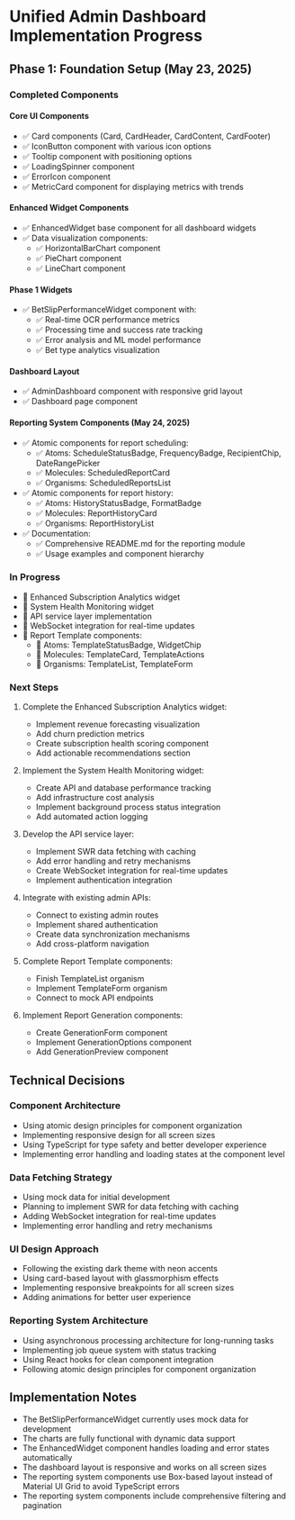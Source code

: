 # Unified Admin Dashboard Implementation Progress

## Phase 1: Foundation Setup (May 23, 2025)

### Completed Components

#### Core UI Components

- ✅ Card components (Card, CardHeader, CardContent, CardFooter)
- ✅ IconButton component with various icon options
- ✅ Tooltip component with positioning options
- ✅ LoadingSpinner component
- ✅ ErrorIcon component
- ✅ MetricCard component for displaying metrics with trends

#### Enhanced Widget Components

- ✅ EnhancedWidget base component for all dashboard widgets
- ✅ Data visualization components:
  - ✅ HorizontalBarChart component
  - ✅ PieChart component
  - ✅ LineChart component

#### Phase 1 Widgets

- ✅ BetSlipPerformanceWidget component with:
  - ✅ Real-time OCR performance metrics
  - ✅ Processing time and success rate tracking
  - ✅ Error analysis and ML model performance
  - ✅ Bet type analytics visualization

#### Dashboard Layout

- ✅ AdminDashboard component with responsive grid layout
- ✅ Dashboard page component

#### Reporting System Components (May 24, 2025)

- ✅ Atomic components for report scheduling:
  - ✅ Atoms: ScheduleStatusBadge, FrequencyBadge, RecipientChip, DateRangePicker
  - ✅ Molecules: ScheduledReportCard
  - ✅ Organisms: ScheduledReportsList
- ✅ Atomic components for report history:
  - ✅ Atoms: HistoryStatusBadge, FormatBadge
  - ✅ Molecules: ReportHistoryCard
  - ✅ Organisms: ReportHistoryList
- ✅ Documentation:
  - ✅ Comprehensive README.md for the reporting module
  - ✅ Usage examples and component hierarchy

### In Progress

- 🔄 Enhanced Subscription Analytics widget
- 🔄 System Health Monitoring widget
- 🔄 API service layer implementation
- 🔄 WebSocket integration for real-time updates
- 🔄 Report Template components:
  - 🔄 Atoms: TemplateStatusBadge, WidgetChip
  - 🔄 Molecules: TemplateCard, TemplateActions
  - 🔄 Organisms: TemplateList, TemplateForm

### Next Steps

1. Complete the Enhanced Subscription Analytics widget:

   - Implement revenue forecasting visualization
   - Add churn prediction metrics
   - Create subscription health scoring component
   - Add actionable recommendations section

2. Implement the System Health Monitoring widget:

   - Create API and database performance tracking
   - Add infrastructure cost analysis
   - Implement background process status integration
   - Add automated action logging

3. Develop the API service layer:

   - Implement SWR data fetching with caching
   - Add error handling and retry mechanisms
   - Create WebSocket integration for real-time updates
   - Implement authentication integration

4. Integrate with existing admin APIs:

   - Connect to existing admin routes
   - Implement shared authentication
   - Create data synchronization mechanisms
   - Add cross-platform navigation

5. Complete Report Template components:

   - Finish TemplateList organism
   - Implement TemplateForm organism
   - Connect to mock API endpoints

6. Implement Report Generation components:
   - Create GenerationForm component
   - Implement GenerationOptions component
   - Add GenerationPreview component

## Technical Decisions

### Component Architecture

- Using atomic design principles for component organization
- Implementing responsive design for all screen sizes
- Using TypeScript for type safety and better developer experience
- Implementing error handling and loading states at the component level

### Data Fetching Strategy

- Using mock data for initial development
- Planning to implement SWR for data fetching with caching
- Adding WebSocket integration for real-time updates
- Implementing error handling and retry mechanisms

### UI Design Approach

- Following the existing dark theme with neon accents
- Using card-based layout with glassmorphism effects
- Implementing responsive breakpoints for all screen sizes
- Adding animations for better user experience

### Reporting System Architecture

- Using asynchronous processing architecture for long-running tasks
- Implementing job queue system with status tracking
- Using React hooks for clean component integration
- Following atomic design principles for component organization

## Implementation Notes

- The BetSlipPerformanceWidget currently uses mock data for development
- The charts are fully functional with dynamic data support
- The EnhancedWidget component handles loading and error states automatically
- The dashboard layout is responsive and works on all screen sizes
- The reporting system components use Box-based layout instead of Material UI Grid to avoid TypeScript errors
- The reporting system components include comprehensive filtering and pagination
